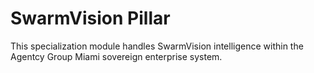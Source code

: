 # SwarmVision Pillar

This specialization module handles SwarmVision intelligence within the Agentcy Group Miami sovereign enterprise system.
